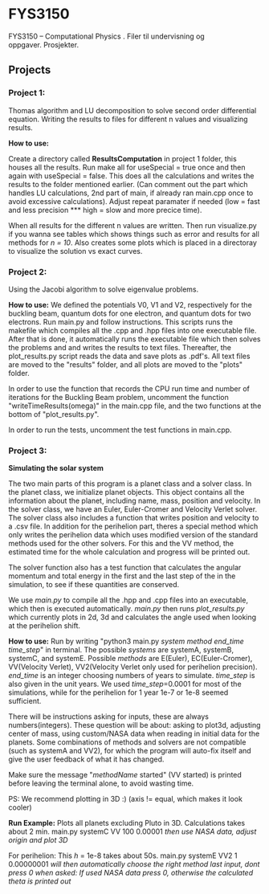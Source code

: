 # FYS3150
FYS3150 – Computational Physics .  Filer til undervisning og oppgaver. Prosjekter.

## Projects
### Project 1:
Thomas algorithm and LU decomposition to solve second order differential equation. Writing the results to files for different n values and visualizing results.

**How to use:**

Create a directory called **ResultsComputation** in project 1 folder, this houses all the results.
Run make all for useSpecial = true once and then again with  useSpecial = false. This does all the calculations and writes the results to the folder mentioned earlier. (Can comment out the part which handles LU calculations, 2nd part of main, if already ran main.cpp once to avoid excessive calculations). Adjust repeat paramater if needed (low = fast and less precision *** high = slow and more precice time). 

When all results for the different n values are written. Then run visualize.py if you wanna see tables which shows things such as error and results for all methods for *n = 10*. Also creates some plots which is placed in a directoray to visualize the solution vs exact curves.

### Project 2:
Using the Jacobi algorithm to solve eigenvalue problems.

**How to use:**
We defined the potentials V0, V1 and V2, respectively for the buckling beam, quantum dots for one electron, and quantum dots for two electrons. Run main.py and follow instructions. This scripts runs the makefile which compiles all the .cpp and .hpp files into one executable file. After that is done, it automatically runs the executable file which then solves the problems and and writes the results to text files. Thereafter, the plot_results.py script reads the data and save plots as .pdf's. All text files are moved to the "results" folder, and all plots are moved to the "plots" folder.

In order to use the function that records the CPU run time and number of iterations for the Buckling Beam problem, uncomment the function "writeTimeResults(omega)" in the main.cpp file, and the two functions at the bottom of "plot_results.py".

In order to run the tests, uncomment the test functions in main.cpp.


### Project 3:
**Simulating the solar system**

The two main parts of this program is a planet class and a solver class. In the planet class, we initialize planet objects. This object contains all the information about the planet, including name, mass, position and velocity. In the solver class, we have an Euler, Euler-Cromer and Velocity Verlet solver. The solver class also includes a function that writes position and velocity to a .csv file. In addition for the perihelion part, theres a special method which only writes the perihelion data which uses modified version of the standard methods used for the other solvers. For this and the VV method, the estimated time for the whole calculation and progress will be printed out.

The solver function also has a test function that calculates the angular momentum and total energy in the first and the last step of the in the simulation, to see if these quantities are conserved.

We use *main.py* to compile all the .hpp and .cpp files into an executable, which then is executed automatically. *main.py* then runs *plot_results.py* which currently plots in 2d, 3d and calculates the angle used when looking at the perihelion shift.

**How to use:**
Run by writing "python3 main.py *system method end_time time_step*" in terminal.
The possible *systems* are systemA, systemB, systemC, and systemE. Possible *methods* are E(Euler), EC(Euler-Cromer), VV(Velocity Verlet), VV2(Velocity Verlet only used for perihelion precision). *end_time* is an integer choosing numbers of years to simulate. *time_step* is also given in the unit years. We used *time_step*=0.0001 for most of the simulations, while for the perihelion for 1 year 1e-7 or 1e-8 seemed sufficient. 

There will be instructions asking for inputs, these are always numbers(integers). 
These question will be about: asking to plot3d, adjusting center of mass, using custom/NASA data when reading in initial data for the planets. Some combinations of methods and solvers are not compatible (such as systemA and VV2), for which the program will auto-fix itself and give the user feedback of what it has changed.

Make sure the message "*methodName* started" (VV started) is printed before leaving the terminal alone, to avoid wasting time.

PS: We recommend plotting in 3D :) (axis != equal, which makes it look cooler)

**Run Example:**
Plots all planets excluding Pluto in 3D. Calculations takes about 2 min.
main.py systemC VV 100 0.00001
*then use NASA data, adjust origin and plot 3D*

For perihelion:
This *h* = 1e-8 takes about 50s.
main.py systemE VV2 1 0.00000001
*will then automatically choose the right method*
*last input, dont press 0 when asked: If used NASA data press 0, otherwise the calculated theta is printed out*
